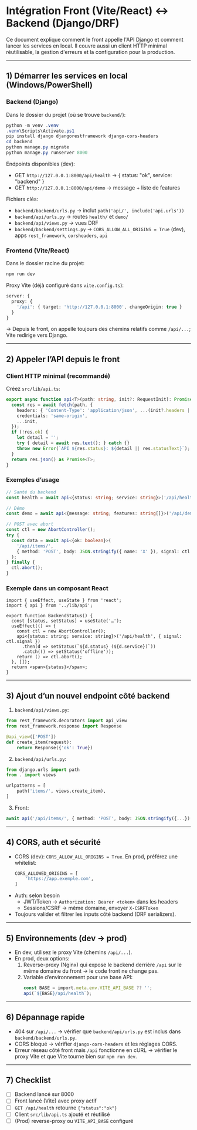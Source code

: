 # Intégration Front (Vite/React) ↔ Backend (Django/DRF)

Ce document explique comment le front appelle l'API Django et comment lancer les services en local. Il couvre aussi un client HTTP minimal réutilisable, la gestion d'erreurs et la configuration pour la production.

---

## 1) Démarrer les services en local (Windows/PowerShell)

### Backend (Django)
Dans le dossier du projet (où se trouve `backend/`):

```powershell
python -m venv .venv
.venv\Scripts\Activate.ps1
pip install django djangorestframework django-cors-headers
cd backend
python manage.py migrate
python manage.py runserver 8000
```

Endpoints disponibles (dev):
- GET `http://127.0.0.1:8000/api/health` → { status: "ok", service: "backend" }
- GET `http://127.0.0.1:8000/api/demo` → message + liste de features

Fichiers clés:
- `backend/backend/urls.py` → inclut `path('api/', include('api.urls'))`
- `backend/api/urls.py` → routes `health/` et `demo/`
- `backend/api/views.py` → vues DRF
- `backend/backend/settings.py` → `CORS_ALLOW_ALL_ORIGINS = True` (dev), apps `rest_framework`, `corsheaders`, `api`

### Frontend (Vite/React)
Dans le dossier racine du projet:

```powershell
npm run dev
```

Proxy Vite (déjà configuré dans `vite.config.ts`):
```ts
server: {
  proxy: {
    '/api': { target: 'http://127.0.0.1:8000', changeOrigin: true }
  }
}
```
→ Depuis le front, on appelle toujours des chemins relatifs comme `/api/...`; Vite redirige vers Django.

---

## 2) Appeler l’API depuis le front

### Client HTTP minimal (recommandé)
Créez `src/lib/api.ts`:
```ts
export async function api<T>(path: string, init?: RequestInit): Promise<T> {
  const res = await fetch(path, {
    headers: { 'Content-Type': 'application/json', ...(init?.headers || {}) },
    credentials: 'same-origin',
    ...init,
  });
  if (!res.ok) {
    let detail = '';
    try { detail = await res.text(); } catch {}
    throw new Error(`API ${res.status}: ${detail || res.statusText}`);
  }
  return res.json() as Promise<T>;
}
```

### Exemples d’usage
```ts
// Santé du backend
const health = await api<{status: string; service: string}>('/api/health');

// Démo
const demo = await api<{message: string; features: string[]}>('/api/demo');

// POST avec abort
const ctl = new AbortController();
try {
  const data = await api<{ok: boolean}>(
    '/api/items/',
    { method: 'POST', body: JSON.stringify({ name: 'X' }), signal: ctl.signal }
  );
} finally {
  ctl.abort();
}
```

### Exemple dans un composant React
```tsx
import { useEffect, useState } from 'react';
import { api } from '../lib/api';

export function BackendStatus() {
  const [status, setStatus] = useState('…');
  useEffect(() => {
    const ctl = new AbortController();
    api<{status: string; service: string}>('/api/health', { signal: ctl.signal })
      .then(d => setStatus(`${d.status} (${d.service})`))
      .catch(() => setStatus('offline'));
    return () => ctl.abort();
  }, []);
  return <span>{status}</span>;
}
```

---

## 3) Ajout d’un nouvel endpoint côté backend
1. `backend/api/views.py`:
```py
from rest_framework.decorators import api_view
from rest_framework.response import Response

@api_view(['POST'])
def create_item(request):
    return Response({'ok': True})
```
2. `backend/api/urls.py`:
```py
from django.urls import path
from . import views

urlpatterns = [
    path('items/', views.create_item),
]
```
3. Front:
```ts
await api('/api/items/', { method: 'POST', body: JSON.stringify({...}) });
```

---

## 4) CORS, auth et sécurité
- CORS (dev): `CORS_ALLOW_ALL_ORIGINS = True`. En prod, préférez une whitelist:
  ```py
  CORS_ALLOWED_ORIGINS = [
      'https://app.exemple.com',
  ]
  ```
- Auth: selon besoin
  - JWT/Token → `Authorization: Bearer <token>` dans les headers
  - Sessions/CSRF → même domaine, envoyer `X-CSRFToken`
- Toujours valider et filtrer les inputs côté backend (DRF serializers).

---

## 5) Environnements (dev → prod)
- En dev, utilisez le proxy Vite (chemins `/api/...`).
- En prod, deux options:
  1) Reverse-proxy (Nginx) qui expose le backend derrière `/api` sur le même domaine du front → le code front ne change pas.
  2) Variable d’environnement pour une base API:
     ```ts
     const BASE = import.meta.env.VITE_API_BASE ?? '';
     api(`${BASE}/api/health`);
     ```

---

## 6) Dépannage rapide
- 404 sur `/api/...` → vérifier que `backend/api/urls.py` est inclus dans `backend/backend/urls.py`.
- CORS bloqué → vérifier `django-cors-headers` et les réglages CORS.
- Erreur réseau côté front mais `/api` fonctionne en cURL → vérifier le proxy Vite et que Vite tourne bien sur `npm run dev`.

---

## 7) Checklist
- [ ] Backend lancé sur 8000
- [ ] Front lancé (Vite) avec proxy actif
- [ ] `GET /api/health` retourne `{"status":"ok"}`
- [ ] Client `src/lib/api.ts` ajouté et réutilisé
- [ ] (Prod) reverse-proxy ou `VITE_API_BASE` configuré
